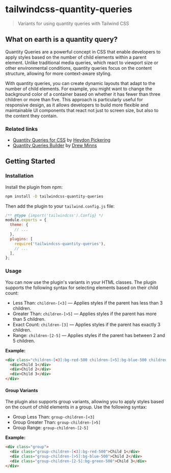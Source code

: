 # tailwindcss-quantity-queries

> Variants for using quantity queries with Tailwind CSS

## What on earth is a quantity query?
Quantity Queries are a powerful concept in CSS that enable developers to apply styles based on the number of child elements within a parent element. Unlike traditional media queries, which react to viewport size or other environmental conditions, quantity queries focus on the content structure, allowing for more context-aware styling.

With quantity queries, you can create dynamic layouts that adapt to the number of child elements. For example, you might want to change the background color of a container based on whether it has fewer than three children or more than five. This approach is particularly useful for responsive design, as it allows developers to build more flexible and maintainable UI components that react not just to screen size, but also to the content they contain.

### Related links

- [Quantity Queries for CSS](https://alistapart.com/article/quantity-queries-for-css/) by [Heydon Pickering](https://heydonworks.com/)
- [Quantity Queries Builder](https://quantityqueries.com/) by [Drew Minns](https://drewminns.com/)

## Getting Started

### Installation

Install the plugin from npm:

```sh
npm install -D tailwindcss-quantity-queries
```

Then add the plugin to your `tailwind.config.js` file:

```js
/** @type {import('tailwindcss').Config} */
module.exports = {
  theme: {
    // ...
  },
  plugins: [
    require('tailwindcss-quantity-queries'),
    // ...
  ],
};
```

### Usage

You can now use the plugin's variants in your HTML classes. The plugin supports the following syntax for selecting elements based on their child count:

- Less Than: `children-[<3]` — Applies styles if the parent has less than 3 children.
- Greater Than: `children-[>5]` — Applies styles if the parent has more than 5 children.
- Exact Count: `children-[3]` — Applies styles if the parent has exactly 3 children.
- Range: `children-[2-5]` — Applies styles if the parent has between 2 and 5 children.

**Example:**

```html
<div class="children-[<3]:bg-red-500 children-[>5]:bg-blue-500 children-[2-5]:bg-green-500">
  <div>Child 1</div>
  <div>Child 2</div>
  <div>Child 3</div>
</div>
```

#### Group Variants
The plugin also supports group variants, allowing you to apply styles based on the count of child elements in a group. Use the following syntax:

- Group Less Than: `group-children-[<3]`
- Group Greater Than: `group-children-[>5]`
- Group Range: `group-children-[2-5]`

**Example:**

```html
<div class="group">
  <div class="group-children-[<3]:bg-red-500">Child 1</div>
  <div class="group-children-[>5]:bg-blue-500">Child 2</div>
  <div class="group-children-[2-5]:bg-green-500">Child 3</div>
</div>
```
